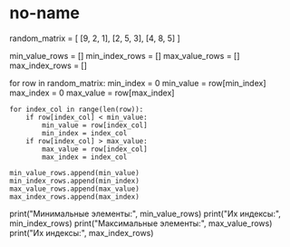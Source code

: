 # no-name
random_matrix = [
   [9, 2, 1],
   [2, 5, 3],
   [4, 8, 5]
]

min_value_rows = []
min_index_rows = []
max_value_rows = []
max_index_rows = []

for row in random_matrix:
    min_index = 0
    min_value = row[min_index]
    max_index = 0
    max_value = row[max_index]

    for index_col in range(len(row)):
        if row[index_col] < min_value:
            min_value = row[index_col]
            min_index = index_col
        if row[index_col] > max_value:
            max_value = row[index_col]
            max_index = index_col

    min_value_rows.append(min_value)
    min_index_rows.append(min_index)
    max_value_rows.append(max_value)
    max_index_rows.append(max_index)

print("Минимальные элементы:", min_value_rows)
print("Их индексы:", min_index_rows)
print("Максимальные элементы:", max_value_rows)
print("Их индексы:", max_index_rows)
